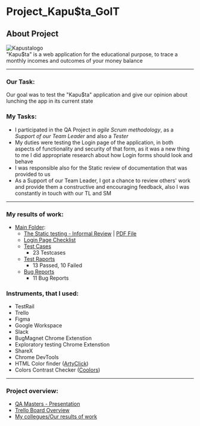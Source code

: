 # Project_Kapu$ta_GoIT

## About Project

![Kapustalogo](https://github.com/MioLuczak/Project_Kapusta/assets/150384855/c420afc7-27f8-462c-88a7-1d0e2e2ae520) <br>
"Kapu$ta" is a web application for the educational purpose, to trace a monthly incomes and outcomes of your money balance

---

### Our Task:

Our goal was to test the "Kapu$ta" application and give our opinion about lunching the app in its current state

### My Tasks:

- I participated in the QA Project in *agile Scrum methodology*, as a *Support of our Team Leader* and also a *Tester*
- My duties were testing the Login page of the application, in both aspects of functionality and security of that form, 
as it was a new thing to me I did appropriate research about how Login forms should look and behave
- I was responsible also for the Static review of documentation that was provided to us
- As a Support of our Team Leader, I got a chance to review others' work and provide them a constructive and encouraging feedback,
also I was constantly in touch with our TL and SM

---

### My results of work:

- [Main Folder](https://drive.google.com/drive/folders/1L-zNcb-hn0DycVll8Hgsl_aZ9t1zH_m_?usp=sharing):
	- [The Static testing - Informal Review](https://docs.google.com/spreadsheets/d/1HOq0uqU-imbR7ZNmbW4A3VUYRxGhFXhjvim2E92Mqyw/edit?usp=sharing) | [PDF File](https://drive.google.com/file/d/1E9Z-1zotRoXXIBqSCV7HHjfBny62CnVv/view?usp=sharing)
	- [Login Page Checklist](https://drive.google.com/file/d/12YseFROxglJDcSv0yoeiFw2JJ_a6Ug_U/view?usp=sharing)
	- [Test Cases](https://docs.google.com/spreadsheets/d/1HOq0uqU-imbR7ZNmbW4A3VUYRxGhFXhjvim2E92Mqyw/edit?usp=sharing) 
		- 23 Testcases
	- [Test Raports](https://drive.google.com/drive/folders/1VL_I5K6EcRVVd3Elvq7v_ZMYdkhWf0mu?usp=sharing) 
		- 13 Passed, 10 Failed
	- [Bug Reports](https://drive.google.com/drive/folders/1jcKNSfpMNUkHUi8JmvlRi4whTM6sg1Lg?usp=sharing) 
		- 11 Bug Reports 

### Instruments, that I used:

- TestRail
- Trello
- Figma
- Google Workspace
- Slack
- BugMagnet Chrome Extenstion
- Exploratory testing Chrome Extenstion
- ShareX
- Chrome DevTools
- HTML Color finder ([ArtyClick](https://colors.artyclick.com/color-name-finder/))
- Colors Contrast Checker ([Coolors](https://coolors.co/contrast-checker/112a46-acc8e5))

---

### Project overview:

- [QA Masters - Presentation](https://docs.google.com/presentation/d/1p2eLoaPRGQX2ER1kgIOfCB6c-PUBouNZ/edit?usp=sharing&ouid=113173033041272762957&rtpof=true&sd=true) 
- [Trello Board Overview](https://drive.google.com/file/d/1sXORK5-ufOHHwxtr-OVQuoEUhmONx5jm/view?usp=sharing)
- [My collegues/Our results of work](https://drive.google.com/drive/folders/1IsWcIo-pqrQrRPkNcDp3E_Oyj-srey_a)

